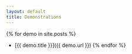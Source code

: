 ```yaml
---
layout: default
title: Demonstrations
---
```


{% for demo in site.posts %}
  * [{{ demo.title }}]({{ demo.url }})
{% endfor %}
